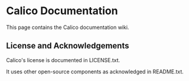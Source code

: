 # Calico Documentation

This page contains the Calico documentation wiki.

## License and Acknowledgements

Calico's license is documented in LICENSE.txt.

It uses other open-source components as acknowledged in README.txt.

